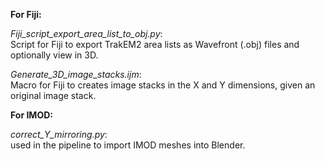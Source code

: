 **For Fiji:**

*Fiji_script_export_area_list_to_obj.py*:  
Script for Fiji to export TrakEM2 area lists as Wavefront (.obj) files and optionally view in 3D.  

*Generate_3D_image_stacks.ijm*:  
Macro for Fiji to creates image stacks in the X and Y dimensions, given an original image stack.  

**For IMOD:**  

*correct_Y_mirroring.py*:  
used in the pipeline to import IMOD meshes into Blender.
